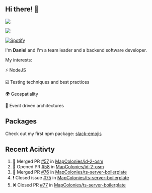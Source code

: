 ## Hi there! 👋
<p>
  <img src="https://i.imgur.com/agb7xe9.png" />
</p>
<p>
  <img src="https://github-readme-stats.vercel.app/api?username=syncush&theme=tokyonight">
</p>

[![Spotify](https://novatorem-rust.vercel.app/api/spotify)](https://open.spotify.com/user/syncush)

I'm **Daniel** and I'm a team leader and a backend software developer.

My interests:

⚡ NodeJS

☑️ Testing techniques and best practices

🌍 Geospatiality

🧠 Event driven architectures

## Packages
Check out my first npm package: [slack-emojis](https://www.npmjs.com/package/slack-emojis)

## Recent Acitivty
<!--START_SECTION:activity-->
1. 🎉 Merged PR [#57](https://github.com/MapColonies/id-2-osm/pull/57) in [MapColonies/id-2-osm](https://github.com/MapColonies/id-2-osm)
2. 💪 Opened PR [#58](https://github.com/MapColonies/id-2-osm/pull/58) in [MapColonies/id-2-osm](https://github.com/MapColonies/id-2-osm)
3. 🎉 Merged PR [#76](https://github.com/MapColonies/ts-server-boilerplate/pull/76) in [MapColonies/ts-server-boilerplate](https://github.com/MapColonies/ts-server-boilerplate)
4. ❗️ Closed issue [#75](https://github.com/MapColonies/ts-server-boilerplate/issues/75) in [MapColonies/ts-server-boilerplate](https://github.com/MapColonies/ts-server-boilerplate)
5. ❌ Closed PR [#77](https://github.com/MapColonies/ts-server-boilerplate/pull/77) in [MapColonies/ts-server-boilerplate](https://github.com/MapColonies/ts-server-boilerplate)
<!--END_SECTION:activity-->
